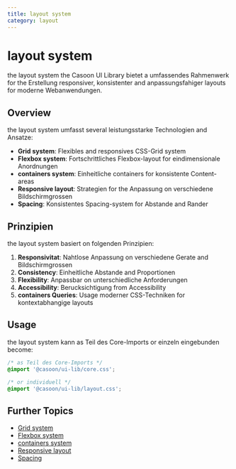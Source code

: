 ```yaml
---
title: layout system
category: layout
---
```


# layout system

the layout system the Casoon UI Library bietet a umfassendes Rahmenwerk for the Erstellung responsiver, konsistenter and anpassungsfahiger layouts for moderne Webanwendungen.

## Overview

the layout system umfasst several leistungsstarke Technologien and Ansatze:

- **Grid system**: Flexibles and responsives CSS-Grid system
- **Flexbox system**: Fortschrittliches Flexbox-layout for eindimensionale Anordnungen
- **containers system**: Einheitliche containers for konsistente Content-areas
- **Responsive layout**: Strategien for the Anpassung on verschiedene Bildschirmgrossen
- **Spacing**: Konsistentes Spacing-system for Abstande and Rander

## Prinzipien

the layout system basiert on folgenden Prinzipien:

1. **Responsivitat**: Nahtlose Anpassung on verschiedene Gerate and Bildschirmgrossen
2. **Consistency**: Einheitliche Abstande and Proportionen
3. **Flexibility**: Anpassbar on unterschiedliche Anforderungen
4. **Accessibility**: Berucksichtigung from Accessibility
5. **containers Queries**: Usage moderner CSS-Techniken for kontextabhangige layouts

## Usage

the layout system kann as Teil des Core-Imports or einzeln eingebunden become:

```css
/* as Teil des Core-Imports */
@import '@casoon/ui-lib/core.css';

/* or individuell */
@import '@casoon/ui-lib/layout.css';
```

## Further Topics

- [Grid system](/layout/grid)
- [Flexbox system](/layout/flexbox)
- [containers system](/layout/containers)
- [Responsive layout](/layout/responsive)
- [Spacing](/layout/spacing) 